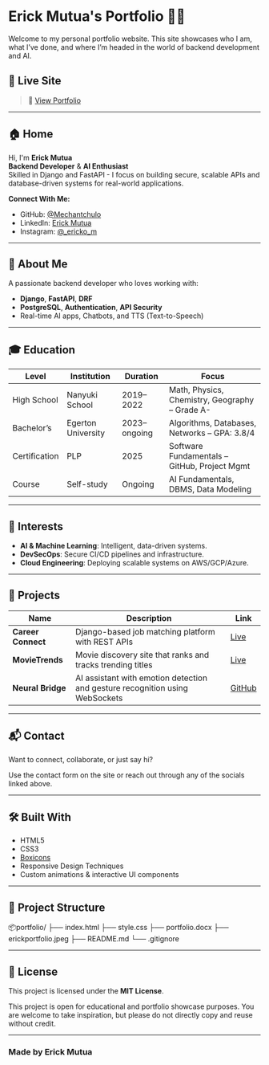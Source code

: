# Erick Mutua's Portfolio 👨‍💻

Welcome to my personal portfolio website. This site showcases who I am, what I’ve done, and where I’m headed in the world of backend development and AI.

## 🔗 Live Site

> 🚀 [View Portfolio](https://ericko-mini-portfolio.netlify.app/)


---

## 🏠 Home

Hi, I'm **Erick Mutua**  
**Backend Developer** & **AI Enthusiast**  
Skilled in Django and FastAPI - I focus on building secure, scalable APIs and database-driven systems for real-world applications.

**Connect With Me:**
- GitHub: [@Mechantchulo](https://github.com/Mechantchulo)
- LinkedIn: [Erick Mutua](https://www.linkedin.com/in/erick-mutua-19a076303)
- Instagram: [@_ericko_m](https://www.instagram.com/_ericko_m/)

---

## 🙋 About Me

A passionate backend developer who loves working with:
- **Django**, **FastAPI**, **DRF**
- **PostgreSQL**, **Authentication**, **API Security**
- Real-time AI apps, Chatbots, and TTS (Text-to-Speech)

---

## 🎓 Education

| Level | Institution | Duration | Focus |
|-------|-------------|----------|-------|
| High School | Nanyuki School | 2019–2022 | Math, Physics, Chemistry, Geography – Grade A- |
| Bachelor’s | Egerton University | 2023–ongoing | Algorithms, Databases, Networks – GPA: 3.8/4 |
| Certification | PLP | 2025 | Software Fundamentals – GitHub, Project Mgmt |
| Course | Self-study | Ongoing | AI Fundamentals, DBMS, Data Modeling |

---

## 🧠 Interests

- **AI & Machine Learning**: Intelligent, data-driven systems.
- **DevSecOps**: Secure CI/CD pipelines and infrastructure.
- **Cloud Engineering**: Deploying scalable systems on AWS/GCP/Azure.

---

## 💼 Projects

| Name | Description | Link |
|------|-------------|------|
| **Career Connect** | Django-based job matching platform with REST APIs | [Live](https://nextrolejobs.netlify.app/) |
| **MovieTrends** | Movie discovery site that ranks and tracks trending titles | [Live](https://lmovietrends.netlify.app/) |
| **Neural Bridge** | AI assistant with emotion detection and gesture recognition using WebSockets | [GitHub](https://github.com/Mechantchulo/neural-bridge) |

---

## 📬 Contact

Want to connect, collaborate, or just say hi?

Use the contact form on the site or reach out through any of the socials linked above.

---

## 🛠️ Built With

- HTML5
- CSS3
- [Boxicons](https://boxicons.com/)
- Responsive Design Techniques
- Custom animations & interactive UI components

---

## 📁 Project Structure

📦portfolio/
├── index.html
├── style.css
├── portfolio.docx
├── erickportfolio.jpeg
├── README.md
└── .gitignore


---

## 📄 License

This project is licensed under the **MIT License**.

This project is open for educational and portfolio showcase purposes. You are welcome to take inspiration, but please do not directly copy and reuse without credit.


---

### Made by Erick Mutua


